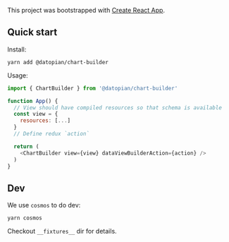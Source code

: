 This project was bootstrapped with [Create React App](https://github.com/facebook/create-react-app).

## Quick start

Install:

```
yarn add @datopian/chart-builder
```

Usage:

```javascript
import { ChartBuilder } from '@datopian/chart-builder'

function App() {
  // View should have compiled resources so that schema is available
  const view = {
    resources: [...]
  }
  // Define redux `action`

  return (
    <ChartBuilder view={view} dataViewBuilderAction={action} />
  )
}
```

## Dev

We use `cosmos` to do dev:

```
yarn cosmos
```

Checkout `__fixtures__` dir for details.
